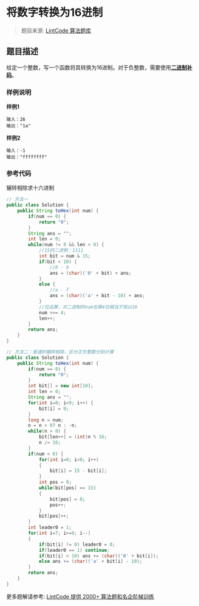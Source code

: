 # 将数字转换为16进制
 > 题目来源: [LintCode 算法题库](https://www.lintcode.com/problem/convert-a-number-to-hexadecimal/?utm_source=sc-github-wzz)
 ## 题目描述
 给定一个整数，写一个函数将其转换为16进制。对于负整数，需要使用[**二进制补码**](https://en.wikipedia.org/wiki/Two%27s_complement "")。
 ### 样例说明
 **样例1**
```
输入：26
输出："1a"
```
**样例2**
```
输入：-1
输出："ffffffff"
```
 ### 参考代码
 辗转相除求十六进制
```java
// 方法一
public class Solution {
    public String toHex(int num) {
        if(num == 0) {
            return "0";
        }
        String ans = "";
        int len = 0;
        while(num != 0 && len < 8) {
            //15的二进制：1111
            int bit = num & 15;
            if(bit < 10) {
                //0 - 9
                ans = (char)('0' + bit) + ans;
            }
            else {
                //a - f
                ans = (char)('a' + bit - 10) + ans;
            }
            //位运算，对二进制的num右移4位相当于除以16
            num >>= 4;
            len++;
        }
        return ans;
    }
}

// 方法二：普通的辗转相除，区分正负整数分别计算
public class Solution {
    public String toHex(int num) {
        if(num == 0) {
            return "0";
        }
        int bit[] = new int[10];
        int len = 0;
        String ans = "";
        for(int i=0; i<9; i++) {
            bit[i] = 0;
        }
        long n = num;
        n = n > 0? n : -n;
        while(n > 0) {
            bit[len++] = (int)n % 16;
            n /= 16;
        }
        if(num < 0) {
            for(int i=0; i<8; i++)
            {
                bit[i] = 15 - bit[i];
            }
            int pos = 0;
            while(bit[pos] == 15)
            {
                bit[pos] = 0;
                pos++;
            }
            bit[pos]++;
        }
        int leader0 = 1;
        for(int i=7; i>=0; i--)
        {    
            if(bit[i] != 0) leader0 = 0;
            if(leader0 == 1) continue;
            if(bit[i] < 10) ans += (char)('0' + bit[i]);
            else ans += (char)('a' + bit[i] - 10);
        }
        return ans;
    }
}
```
 更多题解请参考: [LintCode 提供 2000+ 算法题和名企阶梯训练](https://www.lintcode.com/problem/?utm_source=sc-github-wzz)